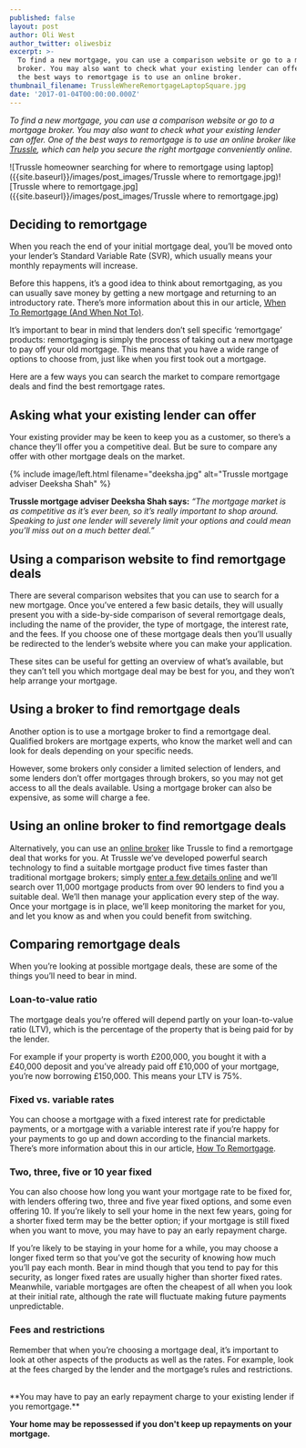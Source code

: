 ```yaml
---
published: false
layout: post
author: Oli West
author_twitter: oliwesbiz
excerpt: >-
  To find a new mortgage, you can use a comparison website or go to a mortgage
  broker. You may also want to check what your existing lender can offer. One of
  the best ways to remortgage is to use an online broker.
thumbnail_filename: TrussleWhereRemortgageLaptopSquare.jpg
date: '2017-01-04T00:00:00.000Z'
---
```

_To find a new mortgage, you can use a comparison website or go to a mortgage broker. You may also want to check what your existing lender can offer. One of the best ways to remortgage is to use an online broker like [Trussle](https://trussle.com/), which can help you secure the right mortgage conveniently online._

![Trussle homeowner searching for where to remortgage using laptop]({{site.baseurl}}/images/post_images/Trussle where to remortgage.jpg)![Trussle where to remortgage.jpg]({{site.baseurl}}/images/post_images/Trussle where to remortgage.jpg)

## Deciding to remortgage
When you reach the end of your initial mortgage deal, you’ll be moved onto your lender’s Standard Variable Rate (SVR), which usually means your monthly repayments will increase.

Before this happens, it’s a good idea to think about remortgaging, as you can usually save money by getting a new mortgage and returning to an introductory rate. There’s more information about this in our article, [When To Remortgage (And When Not To)](https://trussle.com/blog/when-to-remortgage-and-when-not-to).

It’s important to bear in mind that lenders don’t sell specific ‘remortgage’ products: remortgaging is simply the process of taking out a new mortgage to pay off your old mortgage. This means that you have a wide range of options to choose from, just like when you first took out a mortgage.

Here are a few ways you can search the market to compare remortgage deals and find the best remortgage rates.

## Asking what your existing lender can offer
Your existing provider may be keen to keep you as a customer, so there’s a chance they’ll offer you a competitive deal. But be sure to compare any offer with other mortgage deals on the market.

{% include image/left.html filename="deeksha.jpg" alt="Trussle mortgage adviser Deeksha Shah" %}

**Trussle mortgage adviser Deeksha Shah says:** _“The mortgage market is as competitive as it’s ever been, so it’s really important to shop around. Speaking to just one lender will severely limit your options and could mean you’ll miss out on a much better deal.”_

## Using a comparison website to find remortgage deals
There are several comparison websites that you can use to search for a new mortgage. Once you’ve entered a few basic details, they will usually present you with a side-by-side comparison of several remortgage deals, including the name of the provider, the type of mortgage, the interest rate, and the fees. If you choose one of these mortgage deals then you’ll usually be redirected to the lender’s website where you can make your application. 

These sites can be useful for getting an overview of what’s available, but they can’t tell you which mortgage deal may be best for you, and they won’t help arrange your mortgage.

## Using a broker to find remortgage deals
Another option is to use a mortgage broker to find a remortgage deal. Qualified brokers are mortgage experts, who know the market well and can look for deals depending on your specific needs. 

However, some brokers only consider a limited selection of lenders, and some lenders don’t offer mortgages through brokers, so you may not get access to all the deals available. Using a mortgage broker can also be expensive, as some will charge a fee.

## Using an online broker to find remortgage deals
Alternatively, you can use an [online broker](https://trussle.com/) like Trussle to find a remortgage deal that works for you. At Trussle we’ve developed powerful search technology to find a suitable mortgage product five times faster than traditional mortgage brokers; simply [enter a few details online](https://trussle.com/remortgage) and we’ll search over 11,000 mortgage products from over 90 lenders to find you a suitable deal. We’ll then manage your application every step of the way. Once your mortgage is in place, we’ll keep monitoring the market for you, and let you know as and when you could benefit from switching.

## Comparing remortgage deals
When you’re looking at possible mortgage deals, these are some of the things you’ll need to bear in mind.

### Loan-to-value ratio
The mortgage deals you’re offered will depend partly on your loan-to-value ratio (LTV), which is the percentage of the property that is being paid for by the lender. 

For example if your property is worth £200,000, you bought it with a £40,000 deposit and you’ve already paid off £10,000 of your mortgage, you’re now borrowing £150,000. This means your LTV is 75%. 

### Fixed vs. variable rates
You can choose a mortgage with a fixed interest rate for predictable payments, or a mortgage with a variable interest rate if you’re happy for your payments to go up and down according to the financial markets. There’s more information about this in our article, [How To Remortgage](https://trussle.com/blog/how-to-remortgage-six-simple-steps).

### Two, three, five or 10 year fixed
You can also choose how long you want your mortgage rate to be fixed for, with lenders offering two, three and five year fixed options, and some even offering 10. If you’re likely to sell your home in the next few years, going for a shorter fixed term may be the better option; if your mortgage is still fixed when you want to move, you may have to pay an early repayment charge.

If you’re likely to be staying in your home for a while, you may choose a longer fixed term so that you’ve got the security of knowing how much you’ll pay each month. Bear in mind though that you tend to pay for this security, as longer fixed rates are usually higher than shorter fixed rates. Meanwhile, variable mortgages are often the cheapest of all when you look at their initial rate, although the rate will fluctuate making future payments unpredictable.

### Fees and restrictions 
Remember that when you’re choosing a mortgage deal, it’s important to look at other aspects of the products as well as the rates. For example, look at the fees charged by the lender and the mortgage’s rules and restrictions.

<br/>
**You may have to pay an early repayment charge to your existing lender if you remortgage.**

**Your home may be repossessed if you don't keep up repayments on your mortgage.**
